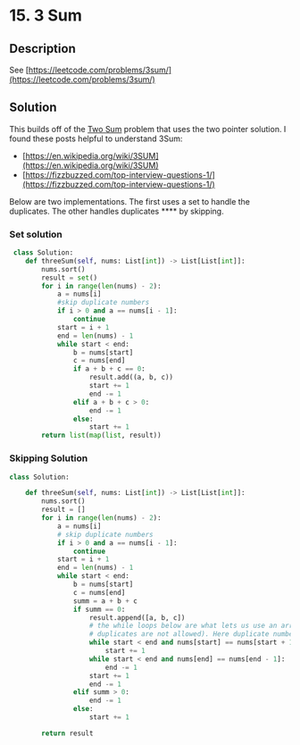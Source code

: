 # 15. 3 Sum

## Description

See [https://leetcode.com/problems/3sum/](https://leetcode.com/problems/3sum/)



## Solution

This builds off of the [Two Sum](1.-two-sum.md) problem that uses the two pointer solution. I found these posts helpful to understand 3Sum:&#x20;

* [https://en.wikipedia.org/wiki/3SUM](https://en.wikipedia.org/wiki/3SUM)
* [https://fizzbuzzed.com/top-interview-questions-1/](https://fizzbuzzed.com/top-interview-questions-1/)

Below are two implementations. The first uses a set to handle the duplicates. The other handles duplicates **** by skipping.

### Set solution

```python
 class Solution:   
    def threeSum(self, nums: List[int]) -> List[List[int]]:
        nums.sort()
        result = set()
        for i in range(len(nums) - 2):
            a = nums[i]
            #skip duplicate numbers
            if i > 0 and a == nums[i - 1]:
                continue
            start = i + 1
            end = len(nums) - 1
            while start < end:
                b = nums[start]
                c = nums[end]
                if a + b + c == 0:
                    result.add((a, b, c))
                    start += 1
                    end -= 1
                elif a + b + c > 0:
                    end -= 1
                else:
                    start += 1
        return list(map(list, result))

```

### Skipping Solution

```python
class Solution:

    def threeSum(self, nums: List[int]) -> List[List[int]]:
        nums.sort()
        result = []
        for i in range(len(nums) - 2):
            a = nums[i]
            # skip duplicate numbers
            if i > 0 and a == nums[i - 1]:
                continue
            start = i + 1
            end = len(nums) - 1
            while start < end:
                b = nums[start]
                c = nums[end]
                summ = a + b + c
                if summ == 0:
                    result.append([a, b, c])
                    # the while loops below are what lets us use an array rather than a set to store the result (since
                    # duplicates are not allowed). Here duplicate numbers are skipped by.
                    while start < end and nums[start] == nums[start + 1]:
                        start += 1
                    while start < end and nums[end] == nums[end - 1]:
                        end -= 1
                    start += 1
                    end -= 1
                elif summ > 0:
                    end -= 1
                else:
                    start += 1

        return result

```
